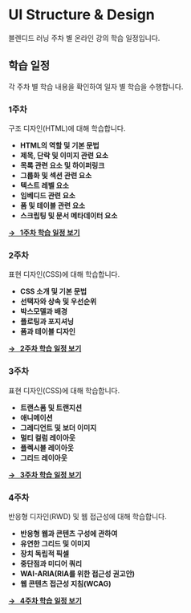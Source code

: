 # UI Structure & Design

블렌디드 러닝 주차 별 온라인 강의 학습 일정입니다.

## 학습 일정

각 주차 별 학습 내용을 확인하여 일자 별 학습을 수행합니다.

### 1주차

구조 디자인(HTML)에 대해 학습합니다.

- <b>HTML의 역할 및 기본 문법</b>
- <b>제목, 단락 및 이미지 관련 요소</b>
- <b>목록 관련 요소 및 하이퍼링크</b>
- <b>그룹화 및 섹션 관련 요소</b>
- <b>텍스트 레벨 요소</b>
- <b>임베디드 관련 요소</b>
- <b>폼 및 테이블 관련 요소</b>
- <b>스크립팅 및 문서 메타데이터 요소</b> 

**[→ &nbsp; 1주차 학습 일정 보기](./WEEK01.md)**

### 2주차

표현 디자인(CSS)에 대해 학습합니다.

- <b>CSS 소개 및 기본 문법</b>
- <b>선택자와 상속 및 우선순위</b>
- <b>박스모델과 배경</b>
- <b>플로팅과 포지셔닝</b>
- <b>폼과 테이블 디자인</b>

**[→ &nbsp; 2주차 학습 일정 보기](./WEEK02.md)**

### 3주차

표현 디자인(CSS)에 대해 학습합니다.

- <b>트랜스폼 및 트랜지션</b>
- <b>애니메이션</b>
- <b>그레디언트 및 보더 이미지</b>
- <b>멀티 컬럼 레이아웃</b>
- <b>플렉시블 레이아웃</b>
- <b>그리드 레이아웃</b>

**[→ &nbsp; 3주차 학습 일정 보기](./WEEK03.md)**

### 4주차

반응형 디자인(RWD) 및 웹 접근성에 대해 학습합니다.

- <b>반응형 웹과 콘텐츠 구성에 관하여</b>
- <b>유연한 그리드 및 이미지</b>
- <b>장치 독립적 픽셀</b>
- <b>중단점과 미디어 쿼리</b>
- <b>WAI-ARIA(RIA를 위한 접근성 권고안)</b>
- <b>웹 콘텐츠 접근성 지침(WCAG)</b>

**[→ &nbsp; 4주차 학습 일정 보기](./WEEK04.md)**


